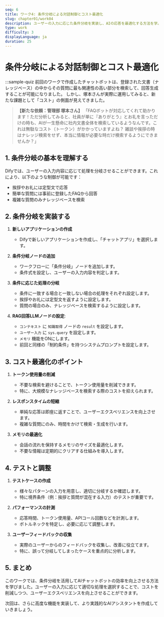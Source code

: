 ```yaml
---
seq: 6
title: ワーク4: 条件分岐による対話制御とコスト最適化
slug: chapter01/work04
description: ユーザーの入力に応じた条件分岐を実装し、AIの応答を最適化する方法を学ぶ
type: work
difficulty: 3
displayLanguage: ja
duration: 25
---
```


# 条件分岐による対話制御とコスト最適化

:::sample-quiz
前回のワークで作成したチャットボットは、登録された文書（ナレッジベース）の中からその質問に最も関連性の高い部分を検索して、回答生成することが可能になりました。
しかし、塚本さんが実際に運用してみると、新たな課題として「コスト」の側面が見えてきました。

> **【新たな依頼：管理部 塚本さん】**
> 「FAQボットが対応してくれて助かります！ただ分析してみると、社員が単に『ありがとう』とお礼を言っただけの時も、AIが一生懸命に社内文書全体を検索しているようなんです。これは無駄なコスト（トークン）がかかっていますよね？
> 雑談や挨拶の時はナレッジ検索をせず、本当に情報が必要な時だけ検索するようにできませんか？」

## 1. 条件分岐の基本を理解する

Difyでは、ユーザーの入力内容に応じて処理を分岐させることができます。これにより、以下のような制御が可能です：

- 挨拶やお礼には定型文で応答
- 簡単な質問には事前に登録したFAQから回答
- 複雑な質問のみナレッジベースを検索

## 2. 条件分岐を実装する

1. **新しいアプリケーションの作成**
   - Difyで新しいアプリケーションを作成し、「チャットアプリ」を選択します。

2. **条件分岐ノードの追加**
   - ワークフローに「条件分岐」ノードを追加します。
   - 条件式を設定し、ユーザーの入力内容を判定します。

3. **条件に応じた処理の分岐**
   - 条件に一致する場合と一致しない場合の処理をそれぞれ設定します。
   - 挨拶やお礼には定型文を返すように設定します。
   - 質問の場合のみ、ナレッジベースを検索するように設定します。

4. **RAG回答LLMノードの設定**:
   - `コンテキスト` に `知識取得` ノードの `result` を設定します。
   - `ユーザー入力` に `sys.query` を設定します。
   - `メモリ` 機能をONにします。
   - 前回と同様の「制約条件」を持つシステムプロンプトを設定します。

## 3. コスト最適化のポイント

1. **トークン使用量の削減**
   - 不要な検索を避けることで、トークン使用量を削減できます。
   - 特に、大規模なナレッジベースを検索する際のコストを抑えられます。

2. **レスポンスタイムの短縮**
   - 単純な応答は即座に返すことで、ユーザーエクスペリエンスを向上させます。
   - 複雑な質問にのみ、時間をかけて検索・生成を行います。

3. **メモリの最適化**
   - 会話の流れを保持するメモリのサイズを最適化します。
   - 不要な情報は定期的にクリアする仕組みを導入します。

## 4. テストと調整

1. **テストケースの作成**
   - 様々なパターンの入力を用意し、適切に分岐するか確認します。
   - 特に境界条件（例：挨拶と質問が混在する入力）のテストが重要です。

2. **パフォーマンスの計測**
   - 応答時間、トークン使用量、APIコール回数などを計測します。
   - ボトルネックを特定し、必要に応じて調整します。

3. **ユーザーフィードバックの収集**
   - 実際のユーザーからのフィードバックを収集し、改善に役立てます。
   - 特に、誤って分岐してしまったケースを重点的に分析します。

## 5. まとめ

このワークでは、条件分岐を活用してAIチャットボットの効率を向上させる方法を学びました。ユーザーの入力に応じて適切な処理を選択することで、コストを削減しつつ、ユーザーエクスペリエンスを向上させることができます。

次回は、さらに高度な機能を実装して、より実践的なAIアシスタントを作成していきましょう。
